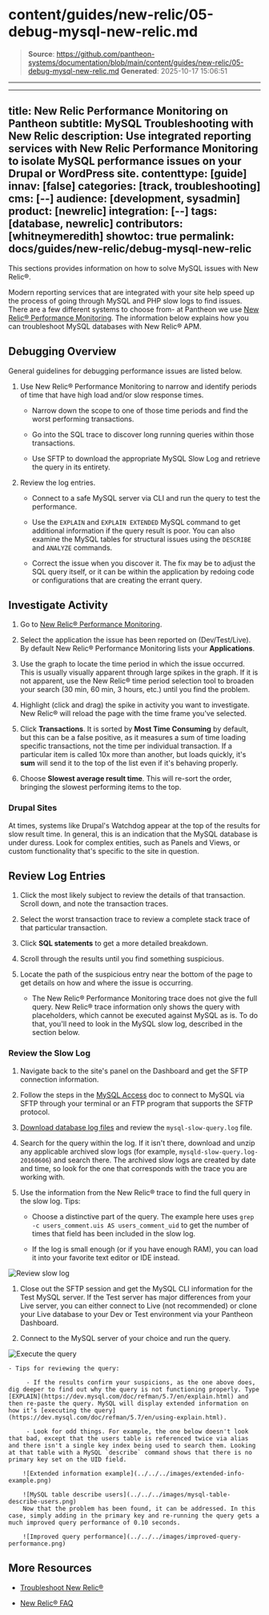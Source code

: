 # content/guides/new-relic/05-debug-mysql-new-relic.md

> **Source**: https://github.com/pantheon-systems/documentation/blob/main/content/guides/new-relic/05-debug-mysql-new-relic.md
> **Generated**: 2025-10-17 15:06:51

---

---
title: New Relic Performance Monitoring on Pantheon
subtitle: MySQL Troubleshooting with New Relic
description: Use integrated reporting services with New Relic Performance Monitoring to isolate MySQL performance issues on your Drupal or WordPress site.
contenttype: [guide]
innav: [false]
categories: [track, troubleshooting]
cms: [--]
audience: [development, sysadmin]
product: [newrelic]
integration: [--]
tags: [database, newrelic]
contributors: [whitneymeredith]
showtoc: true
permalink: docs/guides/new-relic/debug-mysql-new-relic
---

This sections provides information on how to solve MySQL issues with New Relic&reg;.

Modern reporting services that are integrated with your site help speed up the process of going through MySQL and PHP slow logs to find issues. There are a few different systems to choose from- at Pantheon we use [New Relic&reg; Performance Monitoring](/guides/new-relic). The information below explains how you can troubleshoot MySQL databases with New Relic&reg; APM.

## Debugging Overview

General guidelines for debugging performance issues are listed below.

1. Use New Relic&reg; Performance Monitoring to narrow and identify periods of time that have high load and/or slow response times.

   - Narrow down the scope to one of those time periods and find the worst performing transactions.

   - Go into the SQL trace to discover long running queries within those transactions.

   - Use SFTP to download the appropriate MySQL Slow Log and retrieve the query in its entirety.

1. Review the log entries.

   - Connect to a safe MySQL server via CLI and run the query to test the performance.

   - Use the `EXPLAIN` and `EXPLAIN EXTENDED` MySQL command to get additional information if the query result is poor. You can also examine the MySQL tables for structural issues using the `DESCRIBE` and `ANALYZE` commands.

   - Correct the issue when you discover it. The fix may be to adjust the SQL query itself, or it can be within the application by redoing code or configurations that are creating the errant query.


## Investigate Activity

1. Go to [New Relic&reg; Performance Monitoring](/guides/new-relic/activate-new-relic#open-new-relic-performance-monitoring).

1. Select the application the issue has been reported on (Dev/Test/Live). By default New Relic&reg; Performance Monitoring lists your **Applications**.

1. Use the graph to locate the time period in which the issue occurred. This is usually visually apparent through large spikes in the graph. If it is not apparent, use the New Relic&reg; time period selection tool to broaden your search (30 min, 60 min, 3 hours, etc.) until you find the problem.

1. Highlight (click and drag) the spike in activity you want to investigate. New Relic&reg; will reload the page with the time frame you've selected.

1. Click **Transactions**. It is sorted by **Most Time Consuming** by default, but this can be a false positive, as it measures a sum of time loading specific transactions, not the time per individual transaction. If a particular item is called 10x more than another, but loads quickly, it's **sum** will send it to the top of the list even if it's behaving properly.

1. Choose **Slowest average result time**. This will re-sort the order, bringing the slowest performing items to the top.

### Drupal Sites

At times, systems like Drupal's Watchdog appear at the top of the results for slow result time. In general, this is an indication that the MySQL database is under duress. Look for complex entities, such as Panels and Views, or custom functionality that's specific to the site in question.

## Review Log Entries

1. Click the most likely subject to review the details of that transaction. Scroll down, and note the transaction traces.

1. Select the worst transaction trace to review a complete stack trace of that particular transaction.

1. Click **SQL statements** to get a more detailed breakdown.

1. Scroll through the results until you find something suspicious.

1. Locate the path of the suspicious entry near the bottom of the page to get details on how and where the issue is occurring.

    - The New Relic&reg; Performance Monitoring trace does not give the full query. New Relic&reg; trace information only shows the query with placeholders, which cannot be executed against MySQL as is. To do that, you'll need to look in the MySQL slow log, described in the section below.

### Review the Slow Log

1. Navigate back to the site's panel on the Dashboard and get the SFTP connection information.

1. Follow the steps in the [MySQL Access](/guides/mariadb-mysql/mysql-access#access-your-database-directly) doc to connect to MySQL via SFTP through your terminal or an FTP program that supports the SFTP protocol.

1. [Download database log files](/guides/logs-pantheon/access-logs#database-log-files) and review the `mysql-slow-query.log` file.

1. Search for the query within the log. If it isn't there, download and unzip any applicable archived slow logs (for example, `mysqld-slow-query.log-20160606`) and search there. The archived slow logs are created by date and time, so look for the one that corresponds with the trace you are working with.

1. Use the information from the New Relic&reg; trace to find the full query in the slow log. Tips:

    - Choose a distinctive part of the query. The example here uses `grep -c users_comment.uis AS users_comment_uid` to get the number of times that field has been included in the slow log.

    - If the log is small enough (or if you have enough RAM), you can load it into your favorite text editor or IDE instead.

 ![Review slow log](../../../images/review-slow-log.png)​

1. Close out the SFTP session and get the MySQL CLI information for the Test MySQL server. If the Test server has major differences from your Live server, you can either connect to Live (not recommended) or clone your Live database to your Dev or Test environment via your Pantheon Dashboard.  

1. Connect to the MySQL server of your choice and run the query.

 ![Execute the query](../../../images/execute-query.png)

    - Tips for reviewing the query:

         - If the results confirm your suspicions, as the one above does, dig deeper to find out why the query is not functioning properly. Type [EXPLAIN](https://dev.mysql.com/doc/refman/5.7/en/explain.html) and then re-paste the query. MySQL will display extended information on how it’s [executing the query](https://dev.mysql.com/doc/refman/5.7/en/using-explain.html).

         - Look for odd things. For example, the one below doesn't look that bad, except that the users table is referenced twice via alias and there isn't a single key index being used to search them. Looking at that table with a MySQL `describe` command shows that there is no primary key set on the UID field.

        ![Extended information example](../../../images/extended-info-example.png)

        ![MySQL table describe users](../../../images/mysql-table-describe-users.png)
        Now that the problem has been found, it can be addressed. In this case, simply adding in the primary key and re-running the query gets a much improved query performance of 0.10 seconds.

        ![Improved query performance](../../../images/improved-query-performance.png)


## More Resources

- [Troubleshoot New Relic&reg;](/guides/new-relic/troubleshoot-new-relic)

- [New Relic&reg; FAQ](/guides/new-relic/new-relic-faq)
